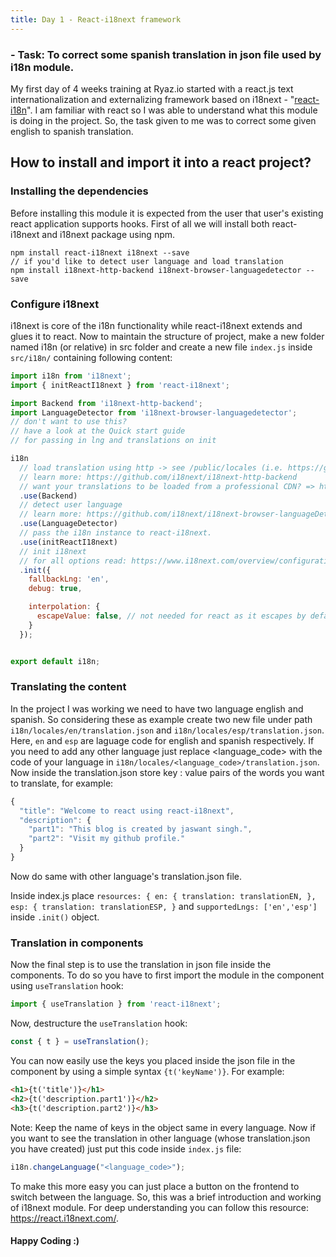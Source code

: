 ```yaml
---
title: Day 1 - React-i18next framework 
---
```

### - Task: To correct some spanish translation in json file used by i18n module.
My first day of 4 weeks training at Ryaz.io started with a react.js text internationalization and externalizing framework based on i18next - "[react-i18n](https://react.i18next.com/)". I am familiar with react so I was able to understand what this module is doing in the project. So, the task given to me was to correct some given english to spanish translation. 
## How to install and import it into a react project?
### Installing the dependencies
Before installing this module it is expected from the user that user's existing react application supports hooks.
First of all we will install both react-i18next and i18next package using npm.
```
npm install react-i18next i18next --save
// if you'd like to detect user language and load translation
npm install i18next-http-backend i18next-browser-languagedetector --save
```
### Configure i18next
i18next is core of the i18n functionality while react-i18next extends and glues it to react.
Now to maintain the structure of project, make a new folder named i18n (or relative) in src folder and create a new file `index.js` inside `src/i18n/` containing following content:
```javascript
import i18n from 'i18next';
import { initReactI18next } from 'react-i18next';

import Backend from 'i18next-http-backend';
import LanguageDetector from 'i18next-browser-languagedetector';
// don't want to use this?
// have a look at the Quick start guide 
// for passing in lng and translations on init

i18n
  // load translation using http -> see /public/locales (i.e. https://github.com/i18next/react-i18next/tree/master/example/react/public/locales)
  // learn more: https://github.com/i18next/i18next-http-backend
  // want your translations to be loaded from a professional CDN? => https://github.com/locize/react-tutorial#step-2---use-the-locize-cdn
  .use(Backend)
  // detect user language
  // learn more: https://github.com/i18next/i18next-browser-languageDetector
  .use(LanguageDetector)
  // pass the i18n instance to react-i18next.
  .use(initReactI18next)
  // init i18next
  // for all options read: https://www.i18next.com/overview/configuration-options
  .init({
    fallbackLng: 'en',
    debug: true,

    interpolation: {
      escapeValue: false, // not needed for react as it escapes by default
    }
  });


export default i18n;
```
### Translating the content
In the project I was working we need to have two language english and spanish. So considering these as example create two new file under path `i18n/locales/en/translation.json` and `i18n/locales/esp/translation.json`. Here, `en` and `esp` are laguage code for english and spanish respectively. If you need to add any other language just replace <language_code> with the code of your language in `i18n/locales/<language_code>/translation.json`.  Now inside the translation.json store key : value pairs of the words you want to translate, for example:
```javascript
{
  "title": "Welcome to react using react-i18next",
  "description": {
    "part1": "This blog is created by jaswant singh.",
    "part2": "Visit my github profile."
  }
}
```
Now do same with other language's translation.json file. 

Inside index.js place `resources: {
      en: {
        translation: translationEN,
      },
      esp: {
        translation: translationESP,
      }` and  `supportedLngs: ['en','esp']` inside `.init()` object. 


### Translation in components
Now the final step is to use the translation in json file inside the components. To do so you have to first import the module in the component using `useTranslation` hook:
```javascript
import { useTranslation } from 'react-i18next';
```
Now, destructure the `useTranslation` hook:
```javascript
const { t } = useTranslation();
```
You can now easily use the keys you placed inside the json file in the component by using a simple syntax `{t('keyName')}`. For example:
```html
<h1>{t('title')}</h1>
<h2>{t('description.part1')}</h2>
<h3>{t('description.part2')}</h3>
```
Note: Keep the name of keys in the object same in every language.
Now if you want to see the translation in other language (whose translation.json you have created) just put this code inside `index.js` file:
```javascript
i18n.changeLanguage("<language_code>");
```
To make this more easy you can just place a button on the frontend to switch between the language.
So, this was a brief introduction and working of i18next module. For deep understanding you can follow this resource: https://react.i18next.com/.   
#### Happy Coding :) 
